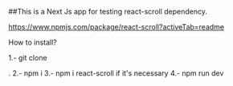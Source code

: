 ##This is a Next Js app for testing react-scroll dependency.

https://www.npmjs.com/package/react-scroll?activeTab=readme

How to install?

1.- git clone <Main URL> .
2.- npm i
3.- npm i react-scroll if it's necessary
4.- npm run dev

